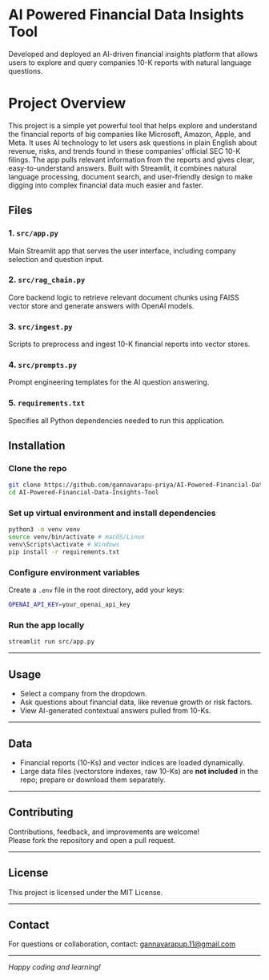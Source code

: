 # AI Powered Financial Data Insights Tool

Developed and deployed an AI-driven financial insights platform that allows users to explore and query companies 10-K reports with natural language questions.

# Project Overview

This project is a simple yet powerful tool that helps explore and understand the financial reports of big companies like Microsoft, Amazon, Apple, and Meta. It uses AI technology to let users ask questions in plain English about revenue, risks, and trends found in these companies’ official SEC 10-K filings. The app pulls relevant information from the reports and gives clear, easy-to-understand answers. Built with Streamlit, it combines natural language processing, document search, and user-friendly design to make digging into complex financial data much easier and faster.
## Files

### 1. `src/app.py`  
Main Streamlit app that serves the user interface, including company selection and question input.

### 2. `src/rag_chain.py`  
Core backend logic to retrieve relevant document chunks using FAISS vector store and generate answers with OpenAI models.

### 3. `src/ingest.py`  
Scripts to preprocess and ingest 10-K financial reports into vector stores.

### 4. `src/prompts.py`  
Prompt engineering templates for the AI question answering.

### 5. `requirements.txt`  
Specifies all Python dependencies needed to run this application.

## Installation

### Clone the repo
```bash
git clone https://github.com/gannavarapu-priya/AI-Powered-Financial-Data-Insights-Tool.git
cd AI-Powered-Financial-Data-Insights-Tool
```

### Set up virtual environment and install dependencies
```bash
python3 -m venv venv
source venv/bin/activate # macOS/Linux
venv\Scripts\activate # Windows
pip install -r requirements.txt
```
### Configure environment variables
Create a `.env` file in the root directory, add your keys:
```bash
OPENAI_API_KEY=your_openai_api_key
```

### Run the app locally
```bash
streamlit run src/app.py
```
---

## Usage

- Select a company from the dropdown.
- Ask questions about financial data, like revenue growth or risk factors.
- View AI-generated contextual answers pulled from 10-Ks.

---

## Data

- Financial reports (10-Ks) and vector indices are loaded dynamically.
- Large data files (vectorstore indexes, raw 10-Ks) are **not included** in the repo; prepare or download them separately.

---

## Contributing

Contributions, feedback, and improvements are welcome!  
Please fork the repository and open a pull request.

---

## License

This project is licensed under the MIT License.

---

## Contact

For questions or collaboration, contact: [gannavarapup.11@gmail.com](mailto:gannavarapup.11@gmail.com)

---

*Happy coding and learning!*


